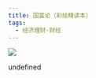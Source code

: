 ```yaml
---
title: 国富论（彩绘精读本）
tags:
  - 经济理财-财经
---
```


![](https://wfqqreader-1252317822.image.myqcloud.com/cover/550/842550/s_842550.jpg)

undefined